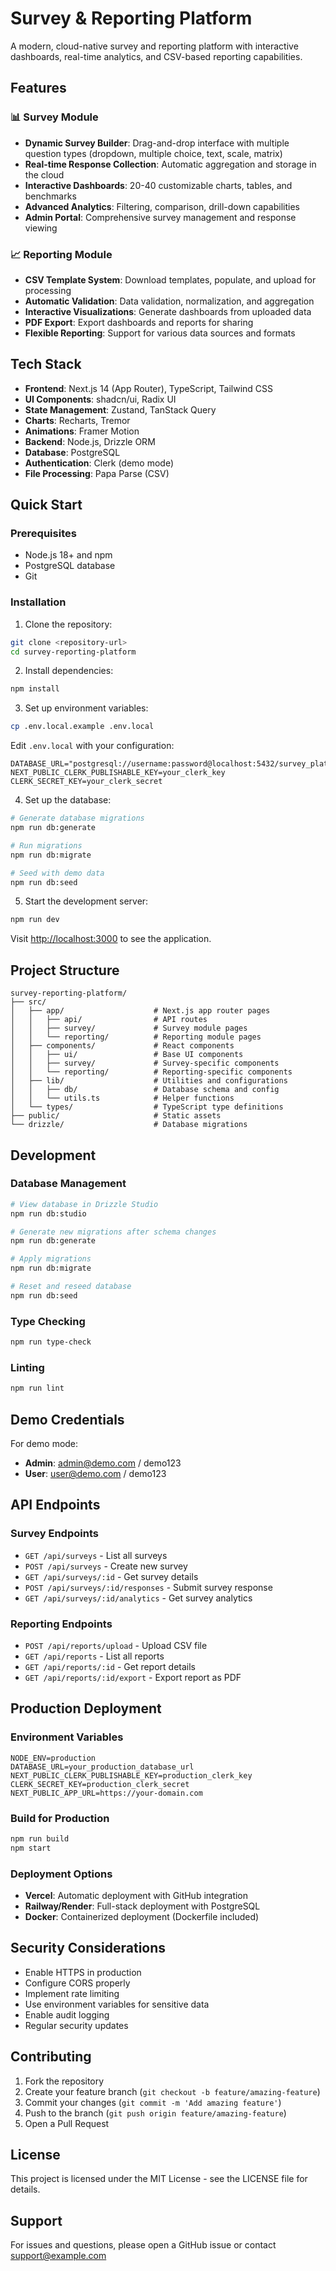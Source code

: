 # Survey & Reporting Platform

A modern, cloud-native survey and reporting platform with interactive dashboards, real-time analytics, and CSV-based reporting capabilities.

## Features

### 📊 Survey Module
- **Dynamic Survey Builder**: Drag-and-drop interface with multiple question types (dropdown, multiple choice, text, scale, matrix)
- **Real-time Response Collection**: Automatic aggregation and storage in the cloud
- **Interactive Dashboards**: 20-40 customizable charts, tables, and benchmarks
- **Advanced Analytics**: Filtering, comparison, drill-down capabilities
- **Admin Portal**: Comprehensive survey management and response viewing

### 📈 Reporting Module
- **CSV Template System**: Download templates, populate, and upload for processing
- **Automatic Validation**: Data validation, normalization, and aggregation
- **Interactive Visualizations**: Generate dashboards from uploaded data
- **PDF Export**: Export dashboards and reports for sharing
- **Flexible Reporting**: Support for various data sources and formats

## Tech Stack

- **Frontend**: Next.js 14 (App Router), TypeScript, Tailwind CSS
- **UI Components**: shadcn/ui, Radix UI
- **State Management**: Zustand, TanStack Query
- **Charts**: Recharts, Tremor
- **Animations**: Framer Motion
- **Backend**: Node.js, Drizzle ORM
- **Database**: PostgreSQL
- **Authentication**: Clerk (demo mode)
- **File Processing**: Papa Parse (CSV)

## Quick Start

### Prerequisites
- Node.js 18+ and npm
- PostgreSQL database
- Git

### Installation

1. Clone the repository:
```bash
git clone <repository-url>
cd survey-reporting-platform
```

2. Install dependencies:
```bash
npm install
```

3. Set up environment variables:
```bash
cp .env.local.example .env.local
```

Edit `.env.local` with your configuration:
```env
DATABASE_URL="postgresql://username:password@localhost:5432/survey_platform"
NEXT_PUBLIC_CLERK_PUBLISHABLE_KEY=your_clerk_key
CLERK_SECRET_KEY=your_clerk_secret
```

4. Set up the database:
```bash
# Generate database migrations
npm run db:generate

# Run migrations
npm run db:migrate

# Seed with demo data
npm run db:seed
```

5. Start the development server:
```bash
npm run dev
```

Visit [http://localhost:3000](http://localhost:3000) to see the application.

## Project Structure

```
survey-reporting-platform/
├── src/
│   ├── app/                    # Next.js app router pages
│   │   ├── api/                # API routes
│   │   ├── survey/             # Survey module pages
│   │   └── reporting/          # Reporting module pages
│   ├── components/             # React components
│   │   ├── ui/                 # Base UI components
│   │   ├── survey/             # Survey-specific components
│   │   └── reporting/          # Reporting-specific components
│   ├── lib/                    # Utilities and configurations
│   │   ├── db/                 # Database schema and config
│   │   └── utils.ts            # Helper functions
│   └── types/                  # TypeScript type definitions
├── public/                     # Static assets
└── drizzle/                    # Database migrations
```

## Development

### Database Management
```bash
# View database in Drizzle Studio
npm run db:studio

# Generate new migrations after schema changes
npm run db:generate

# Apply migrations
npm run db:migrate

# Reset and reseed database
npm run db:seed
```

### Type Checking
```bash
npm run type-check
```

### Linting
```bash
npm run lint
```

## Demo Credentials

For demo mode:
- **Admin**: admin@demo.com / demo123
- **User**: user@demo.com / demo123

## API Endpoints

### Survey Endpoints
- `GET /api/surveys` - List all surveys
- `POST /api/surveys` - Create new survey
- `GET /api/surveys/:id` - Get survey details
- `POST /api/surveys/:id/responses` - Submit survey response
- `GET /api/surveys/:id/analytics` - Get survey analytics

### Reporting Endpoints
- `POST /api/reports/upload` - Upload CSV file
- `GET /api/reports` - List all reports
- `GET /api/reports/:id` - Get report details
- `GET /api/reports/:id/export` - Export report as PDF

## Production Deployment

### Environment Variables
```env
NODE_ENV=production
DATABASE_URL=your_production_database_url
NEXT_PUBLIC_CLERK_PUBLISHABLE_KEY=production_clerk_key
CLERK_SECRET_KEY=production_clerk_secret
NEXT_PUBLIC_APP_URL=https://your-domain.com
```

### Build for Production
```bash
npm run build
npm start
```

### Deployment Options
- **Vercel**: Automatic deployment with GitHub integration
- **Railway/Render**: Full-stack deployment with PostgreSQL
- **Docker**: Containerized deployment (Dockerfile included)

## Security Considerations

- Enable HTTPS in production
- Configure CORS properly
- Implement rate limiting
- Use environment variables for sensitive data
- Enable audit logging
- Regular security updates

## Contributing

1. Fork the repository
2. Create your feature branch (`git checkout -b feature/amazing-feature`)
3. Commit your changes (`git commit -m 'Add amazing feature'`)
4. Push to the branch (`git push origin feature/amazing-feature`)
5. Open a Pull Request

## License

This project is licensed under the MIT License - see the LICENSE file for details.

## Support

For issues and questions, please open a GitHub issue or contact support@example.com